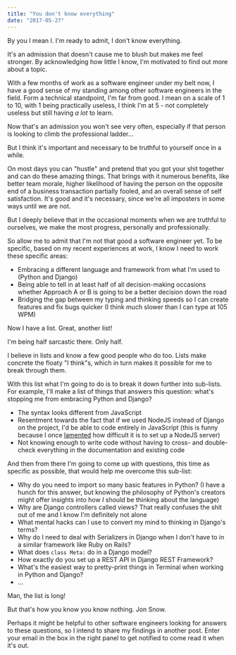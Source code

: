 ```yaml
---
title: "You don't know everything"
date: "2017-05-27"
---
```


By you I mean I. I'm ready to admit, I don't know everything.

It's an admission that doesn't cause me to blush but makes me feel stronger. By acknowledging how little I know, I'm motivated to find out more about a topic.

With a few months of work as a software engineer under my belt now, I have a good sense of my standing among other software engineers in the field. Form a technical standpoint, I'm far from good. I mean on a scale of 1 to 10, with 1 being practically useless, I think I'm at 5 - not completely useless but still having _a lot_ to learn.

Now that's an admission you won't see very often, especially if that person is looking to climb the professional ladder...

But I think it's important and necessary to be truthful to yourself once in a while.

On most days you can "hustle" and pretend that you got your shit together and can do these amazing things. That brings with it numerous benefits, like better team morale, higher likelihood of having the person on the opposite end of a business transaction partially fooled, and an overall sense of self satisfaction. It's good and it's necessary, since we're all imposters in some ways until we are not.

But I deeply believe that in the occasional moments when we are truthful to ourselves, we make the most progress, personally and professionally.

So allow me to admit that I'm not that good a software engineer yet. To be specific, based on my recent experiences at work, I know I need to work these specific areas:

- Embracing a different language and framework from what I'm used to (Python and Django)
- Being able to tell in at least half of all decision-making occasions whether Approach A or B is going to be a better decision down the road
- Bridging the gap between my typing and thinking speeds so I can create features and fix bugs quicker (I think much slower than I can type at 105 WPM)

Now I have a list. Great, another list!

I'm being half sarcastic there. Only half.

I believe in lists and know a few good people who do too. Lists make concrete the floaty "I think"s, which in turn makes it possible for me to break through them.

With this list what I'm going to do is to break it down further into sub-lists. For example, I'll make a list of things that answers this question: what's stopping me from embracing Python and Django?

- The syntax looks different from JavaScript
- Resentment towards the fact that if we used NodeJS instead of Django on the project, I'd be able to code entirely in JavaScript (this is funny because I once [lamented](/2016-09-19-nodejs-server-nightmare/) how difficult it is to set up a NodeJS server)
- Not knowing enough to write code without having to cross- and double-check everything in the documentation and existing code

And then from there I'm going to come up with questions, this time as specific as possible, that would help me overcome this sub-list:

- Why do you need to import so many basic features in Python? (I have a hunch for this answer, but knowing the philosophy of Python's creators might offer insights into how _I_ should be thinking about the language)
- Why are Django controllers called views? That really confuses the shit out of me and I know I'm definitely not alone
- What mental hacks can I use to convert my mind to thinking in Django's terms?
- Why do I need to deal with Serializers in Django when I don't have to in a similar framework like Ruby on Rails?
- What does `class Meta:` do in a Django model?
- How exactly do you set up a REST API in Django REST Framework?
- What's the easiest way to pretty-print things in Terminal when working in Python and Django?
- ...

Man, the list is long!

But that's how you know you know nothing. Jon Snow.

Perhaps it might be helpful to other software engineers looking for answers to these questions, so I intend to share my findings in another post. Enter your email in the box in the right panel to get notified to come read it when it's out.
